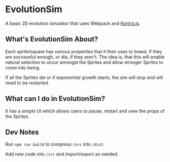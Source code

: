 # EvolutionSim

A basic 2D evolution simulator that uses Webpack and [Kontra.js](https://github.com/straker/kontra).

## What's EvolutionSim About?

Each sprite/square has various properties that it then uses to breed, if they are successful enough, or die, if they aren't. The idea is, that this will enable natural selection to occur amongst the Sprites and allow stronger Sprites to come into being.

If all the Sprites die or if exponential growth starts, the sim will stop and will need to be restarted.

## What can I do in EvolutionSim?

It has a simple UI which allows users to pause, restart and view the props of the Sprites.

## Dev Notes

Run `npm run build` to compress `/src` into `/dist`.

Add new code into `/src` and import/export as needed.

